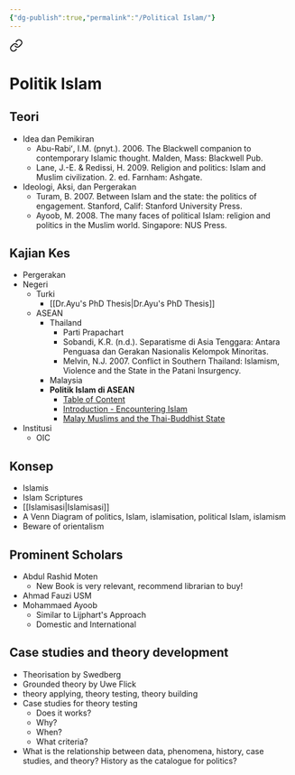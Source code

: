 ```yaml
---
{"dg-publish":true,"permalink":"/Political Islam/"}
---
```



<div class="transclusion internal-embed is-loaded"><a class="markdown-embed-link" href="/politik-islam-basic/" aria-label="Open link"><svg xmlns="http://www.w3.org/2000/svg" width="24" height="24" viewBox="0 0 24 24" fill="none" stroke="currentColor" stroke-width="2" stroke-linecap="round" stroke-linejoin="round" class="svg-icon lucide-link"><path d="M10 13a5 5 0 0 0 7.54.54l3-3a5 5 0 0 0-7.07-7.07l-1.72 1.71"></path><path d="M14 11a5 5 0 0 0-7.54-.54l-3 3a5 5 0 0 0 7.07 7.07l1.71-1.71"></path></svg></a><div class="markdown-embed">






# Politik Islam

## Teori
- Idea dan Pemikiran
    - Abu-Rabiʻ, I.M. (pnyt.). 2006. The Blackwell companion to contemporary Islamic thought. Malden, Mass: Blackwell Pub.
    - Lane, J.-E. & Redissi, H. 2009. Religion and politics: Islam and Muslim civilization. 2. ed. Farnham: Ashgate.
- Ideologi, Aksi, dan Pergerakan
    - Turam, B. 2007. Between Islam and the state: the politics of engagement. Stanford, Calif: Stanford University Press.
    - Ayoob, M. 2008. The many faces of political Islam: religion and politics in the Muslim world. Singapore: NUS Press.

## Kajian Kes
- Pergerakan
- Negeri
    - Turki
        - [[Dr.Ayu's PhD Thesis\|Dr.Ayu's PhD Thesis]]
    - ASEAN
        - Thailand
            - Parti Prapachart
            - Sobandi, K.R. (n.d.). Separatisme di Asia Tenggara: Antara Penguasa dan Gerakan Nasionalis Kelompok Minoritas.
            - Melvin, N.J. 2007. Conflict in Southern Thailand: Islamism, Violence and the State in the Patani Insurgency.
        - Malaysia
        - **Politik Islam di ASEAN**
            - [Table of Content](zotero://open-pdf/0_FSXNREIF/4)
            - [Introduction - Encountering Islam](zotero://open-pdf/0_FSXNREIF/6)
            - [Malay Muslims and the Thai-Buddhist State](zotero://open-pdf/0_FSXNREIF/17)
- Institusi
    - OIC

## Konsep
- Islamis
- Islam Scriptures
- [[Islamisasi\|Islamisasi]]
- A Venn Diagram of politics, Islam, islamisation, political Islam, islamism
- Beware of orientalism

## Prominent Scholars
- Abdul Rashid Moten
    - New Book is very relevant, recommend librarian to buy!
- Ahmad Fauzi USM
- Mohammaed Ayoob
    - Similar to Lijphart's Approach
    - Domestic and International

## Case studies and theory development
- Theorisation by Swedberg
- Grounded theory by Uwe Flick
- theory applying, theory testing, theory building
- Case studies for theory testing
    - Does it works?
    - Why?
    - When?
    - What criteria?
- What is the relationship between data, phenomena, history, case studies, and theory? History as the catalogue for politics?

</div></div>
